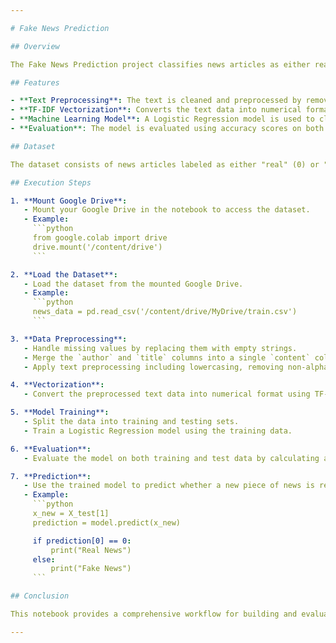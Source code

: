 ```yaml
---

# Fake News Prediction

## Overview

The Fake News Prediction project classifies news articles as either real or fake using machine learning. The project utilizes Natural Language Processing (NLP) techniques for text preprocessing and a Logistic Regression model for classification.

## Features

- **Text Preprocessing**: The text is cleaned and preprocessed by removing stopwords and applying stemming to reduce words to their root forms.
- **TF-IDF Vectorization**: Converts the text data into numerical format using Term Frequency-Inverse Document Frequency (TF-IDF).
- **Machine Learning Model**: A Logistic Regression model is used to classify the news articles as real or fake.
- **Evaluation**: The model is evaluated using accuracy scores on both training and test datasets.

## Dataset

The dataset consists of news articles labeled as either "real" (0) or "fake" (1). The dataset is loaded from Google Drive in CSV format.

## Execution Steps

1. **Mount Google Drive**:
   - Mount your Google Drive in the notebook to access the dataset.
   - Example:
     ```python
     from google.colab import drive
     drive.mount('/content/drive')
     ```

2. **Load the Dataset**:
   - Load the dataset from the mounted Google Drive.
   - Example:
     ```python
     news_data = pd.read_csv('/content/drive/MyDrive/train.csv')
     ```

3. **Data Preprocessing**:
   - Handle missing values by replacing them with empty strings.
   - Merge the `author` and `title` columns into a single `content` column.
   - Apply text preprocessing including lowercasing, removing non-alphabetical characters, removing stopwords, and stemming.

4. **Vectorization**:
   - Convert the preprocessed text data into numerical format using TF-IDF vectorization.

5. **Model Training**:
   - Split the data into training and testing sets.
   - Train a Logistic Regression model using the training data.

6. **Evaluation**:
   - Evaluate the model on both training and test data by calculating accuracy scores.

7. **Prediction**:
   - Use the trained model to predict whether a new piece of news is real or fake.
   - Example:
     ```python
     x_new = X_test[1]
     prediction = model.predict(x_new)

     if prediction[0] == 0:
         print("Real News")
     else:
         print("Fake News")
     ```

## Conclusion

This notebook provides a comprehensive workflow for building and evaluating a machine learning model to classify fake news. It covers the entire process from data loading and preprocessing to model training, evaluation, and prediction, all within a single Jupyter notebook.

---
```

